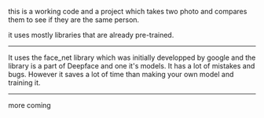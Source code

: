 this is a working code and a project which takes two photo and compares them to see if they are the same person.

it uses mostly libraries that are already pre-trained. 

*****************************************
It uses the face_net library which was initially developped by google and the library is a part of Deepface and one it's models. It has a lot of mistakes and bugs. However it saves a lot of time than making your own model and training it. 

 ****************************************
more coming
